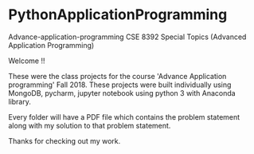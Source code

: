 # PythonApplicationProgramming

Advance-application-programming
CSE 8392 Special Topics (Advanced Application Programming)

Welcome !!

These were the class projects for the course 'Advance Application programming' Fall 2018. These projects were built individually using MongoDB, pycharm, jupyter notebook using python 3 with Anaconda library.

Every folder will have a PDF file which contains the problem statement along with my solution to that problem statement.

Thanks for checking out my work.
